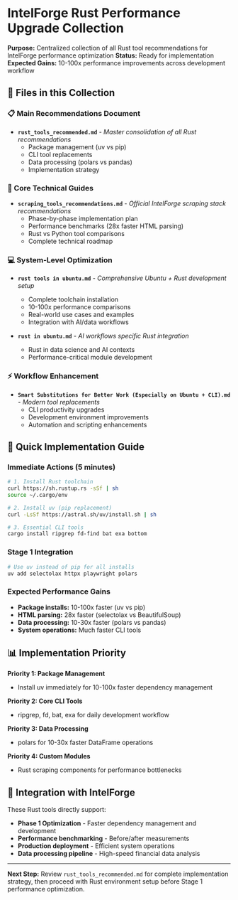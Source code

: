 # IntelForge Rust Performance Upgrade Collection

**Purpose:** Centralized collection of all Rust tool recommendations for IntelForge performance optimization
**Status:** Ready for implementation
**Expected Gains:** 10-100x performance improvements across development workflow

## 📁 Files in this Collection

### **📋 Main Recommendations Document**
- **`rust_tools_recommended.md`** - *Master consolidation of all Rust recommendations*
  - Package management (uv vs pip)
  - CLI tool replacements
  - Data processing (polars vs pandas)
  - Implementation strategy

### **🔧 Core Technical Guides**
- **`scraping_tools_recommendations.md`** - *Official IntelForge scraping stack recommendations*
  - Phase-by-phase implementation plan
  - Performance benchmarks (28x faster HTML parsing)
  - Rust vs Python tool comparisons
  - Complete technical roadmap

### **💻 System-Level Optimization**
- **`rust tools in ubuntu.md`** - *Comprehensive Ubuntu + Rust development setup*
  - Complete toolchain installation
  - 10-100x performance comparisons
  - Real-world use cases and examples
  - Integration with AI/data workflows

- **`rust in ubuntu.md`** - *AI workflows specific Rust integration*
  - Rust in data science and AI contexts
  - Performance-critical module development

### **⚡ Workflow Enhancement**
- **`Smart Substitutions for Better Work (Especially on Ubuntu + CLI).md`** - *Modern tool replacements*
  - CLI productivity upgrades
  - Development environment improvements
  - Automation and scripting enhancements

## 🎯 Quick Implementation Guide

### **Immediate Actions (5 minutes)**
```bash
# 1. Install Rust toolchain
curl https://sh.rustup.rs -sSf | sh
source ~/.cargo/env

# 2. Install uv (pip replacement)
curl -LsSf https://astral.sh/uv/install.sh | sh

# 3. Essential CLI tools
cargo install ripgrep fd-find bat exa bottom
```

### **Stage 1 Integration**
```bash
# Use uv instead of pip for all installs
uv add selectolax httpx playwright polars
```

### **Expected Performance Gains**
- **Package installs:** 10-100x faster (uv vs pip)
- **HTML parsing:** 28x faster (selectolax vs BeautifulSoup)
- **Data processing:** 10-30x faster (polars vs pandas)
- **System operations:** Much faster CLI tools

## 📊 Implementation Priority

**Priority 1: Package Management**
- Install uv immediately for 10-100x faster dependency management

**Priority 2: Core CLI Tools**
- ripgrep, fd, bat, exa for daily development workflow

**Priority 3: Data Processing**
- polars for 10-30x faster DataFrame operations

**Priority 4: Custom Modules**
- Rust scraping components for performance bottlenecks

## 🔗 Integration with IntelForge

These Rust tools directly support:
- **Phase 1 Optimization** - Faster dependency management and development
- **Performance benchmarking** - Before/after measurements
- **Production deployment** - Efficient system operations
- **Data processing pipeline** - High-speed financial data analysis

---

**Next Step:** Review `rust_tools_recommended.md` for complete implementation strategy, then proceed with Rust environment setup before Stage 1 performance optimization.
